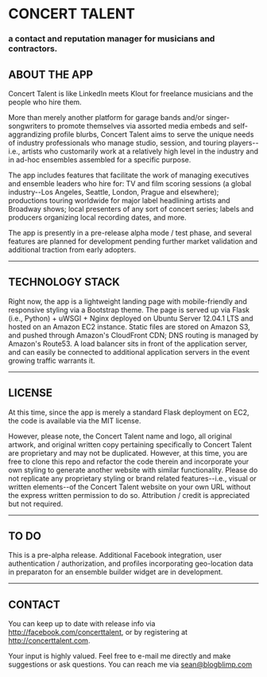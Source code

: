 # CONCERT TALENT
### a contact and reputation manager for musicians and contractors.

## ABOUT THE APP

Concert Talent is like LinkedIn meets Klout for freelance musicians and the people who hire them.  

More than merely another platform for garage bands and/or singer-songwriters to promote themselves via assorted media embeds and self-aggrandizing profile blurbs, Concert Talent aims to serve the unique needs of industry professionals who manage studio, session, and touring players--i.e., artists who customarily work at a relatively high level in the industry and in ad-hoc ensembles assembled for a specific purpose. 

The app includes features that facilitate the work of managing executives and ensemble leaders who hire for: TV and film scoring sessions (a global industry--Los Angeles, Seattle, London, Prague and elsewhere); productions touring worldwide for major label headlining artists and Broadway shows; local presenters of any sort of concert series; labels and producers organizing local recording dates, and more.  

The app is presently in a pre-release alpha mode / test phase, and several features are planned for development pending further market validation and additional traction from early adopters.

------------------------------------------------------------------------

## TECHNOLOGY STACK

Right now, the app is a lightweight landing page with mobile-friendly and responsive styling via a Bootstrap theme. The page is served up via Flask (i.e., Python) + uWSGI + Nginx deployed on Ubuntu Server 12.04.1 LTS and hosted on an Amazon EC2 instance. Static files are stored on Amazon S3, and pushed through Amazon's CloudFront CDN; DNS routing is managed by Amazon's Route53. A load balancer sits in front of the application server, and can easily be connected to additional application servers in the event growing traffic warrants it.

------------------------------------------------------------------------

## LICENSE

At this time, since the app is merely a standard Flask deployment on EC2, the code is available via the MIT license.  

However, please note, the Concert Talent name and logo, all original artwork, and original written copy pertaining specifically to Concert Talent are proprietary and may not be duplicated.  However, at this time, you are free to clone this repo and refactor the code therein and incorporate your own styling to generate another website with similar functionality.  Please do not replicate any proprietary styling or brand related features--i.e., visual or written elements--of the Concert Talent website on your own URL without the express written permission to do so.  Attribution / credit is appreciated but not required.

------------------------------------------------------------------------

## TO DO

This is a pre-alpha release.  Additional Facebook integration, user authentication / authorization, and profiles incorporating geo-location data in preparaton for an ensemble builder widget are in development.

------------------------------------------------------------------------

## CONTACT

You can keep up to date with release info via http://facebook.com/concerttalent, or by registering at http://concerttalent.com.

Your input is highly valued. Feel free to e-mail me directly and make suggestions or ask questions.  You can reach me via sean@blogblimp.com




